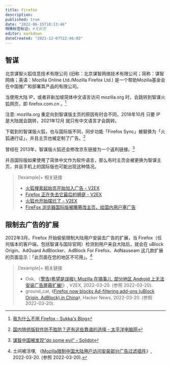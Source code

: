 ```yaml
---
title: Firefox
description:
published: true
date: "2022-06-15T10:13:46"
特殊标签标记: #无标签
editor: markdown
dateCreated: "2021-12-07T22:46:02"
---
```


## 智谋

北京谋智火狐信息技术有限公司 (旧称：北京谋智网络技术有限公司；简称：谋智网络；英语：Mozilla Online Ltd./Mozilla Firefox Ltd.) 是一个帮助Mozilla基金会在中国推广和部署其产品的有限公司。 

当使用大陆 IP，或者非新加坡简体中文语言访问 mozilla.org 时，会跳转到智谋火狐网页，即 firefox.com.cn 。[^307140]

[^307140]: [我为什么不用 Firefox - Sukka's Blog](https://web.archive.org/web/20210307140152/https://blog.skk.moe/post/why-not-use-firefox/)

注意: mozilla.org 重定向到智谋版主页的原因有时会不同，2018年10月 只要 IP 是大陆就会跳转，2021年12月 就只有中文语言才会跳转。

下载到的智谋版火狐，也与国际版不同，同步功能「Firefox Sync」被替换为「火狐通行证」，并且主页也被定制了广告。[^13549785]

[^13549785]: [国内特供版软件防不胜防？还有这些靠谱的选择 - 太平洋电脑网](https://web.archive.org/web/20201030170141/https://pcedu.pconline.com.cn/1354/13549785.html)

曾经在 2013年，智谋版火狐还会修改京东链接为一个返利链接。[^37355]

[^37355]: [谋智中国被发现“do some evil” - Solidot](https://web.archive.org/web/20200903045651/https://www.solidot.org/story?sid=37355)

并且国际版如果使用了简体中文作为软件语言，那么有时主页会被更换为智谋主页，并且手机上的国际版也可能出现这种情况。

> [!example]+ 相关链接
>
> +   [火狐搜索起始页开始加入广告 - V2EX](https://web.archive.org/web/20211115072527/https://www.v2ex.com/t/500423)
> +   [Firefox 正在失去它最后的拥趸 - V2EX](https://web.archive.org/web/20211115072526/https://www.v2ex.com/t/802450)
> +   [火狐也开始摆烂了 - V2EX](https://web.archive.org/web/20211207160732/https://v2ex.com/t/813358)  
> +   [FireFox 浏览器国际版被曝篡改主页，给国内用户塞广告](https://web.archive.org/web/20211115043129/https://posts.careerengine.us/p/6187195848a01b473858640b)

## 限制去广告的扩展

2022年3月，Firefox 开始偷偷限制大陆用户安装去广告的扩展，当 Firefox（任何版本的客户端，包括智谋与国际官网）检测到用户来自大陆后，就会在 uBlock Origin、AdGuard AdBlocker、AdBlock For Firefox、AdNauseam 这几款扩展的页面显示：「此页面在您的地区不可用」。[^6773]

[^6773]: 土间被活埋, 《[Mozilla限制中国大陆用户访问安装部分广告过滤插件](https://web.archive.org/web/20220320070854/https://bgme.me/@bgme/107986773834355287)》, 2022-03-20. (参照 2022-03-20).

> [!example]+ 相关链接
>
> +   Osk, 《[警告(希望是误报): Mozilla 在搞事儿, 部分地区 Android 上无法安装广告屏蔽扩展!](https://web.archive.org/web/20220320065407/https://www.v2ex.com/t/841567)》, V2EX, 2022-03-20. (参照 2022-03-20).
> +   ground_cat, 《[Firefox now blocks Ad-filtering add-ons (uBlock Origin, AdBlock) in China](https://web.archive.org/web/20220320052216/https://news.ycombinator.com/item?id=30740366)》, Hacker News, 2022-03-20. (参照 2022-03-20).
